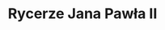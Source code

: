 ---
title: 'Rycerze Jana Pawła II'
heroTitle: 'Rycerze Jana Pawła II'
heroDescription: 'Wierni tradycji, otwarci na przyszłość. Budujemy wspólnotę w duchu nauczania św. Jana Pawła II.'
aboutTitle: 'O nas'
aboutContent: |
  Rycerze Jana Pawła II to wspólnota katolicka, która powstała w duchu nauczania św. Jana Pawła II. Naszym celem jest budowanie silnej wspólnoty wiernych, którzy pragną żyć zgodnie z wartościami chrześcijańskimi i służyć Bogu oraz bliźnim.

  W naszej działalności skupiamy się na trzech głównych obszarach:

  1. **Ochrona życia** - działamy na rzecz obrony życia od poczęcia do naturalnej śmierci
  2. **Działalność charytatywna** - pomagamy potrzebującym w duchu miłosierdzia
  3. **Wsparcie dla Ukrainy** - angażujemy się w pomoc naszym sąsiadom w potrzebie

initiatives:
  - title: 'Ochrona życia'
    description: 'Działamy na rzecz obrony życia od poczęcia do naturalnej śmierci, organizując modlitwy, marsze i akcje edukacyjne.'
    icon: 'heart'
  - title: 'Działalność charytatywna'
    description: 'Pomagamy potrzebującym poprzez organizację zbiórek, wolontariat i wsparcie materialne dla ubogich rodzin.'
    icon: 'hand'
  - title: 'Wsparcie dla Ukrainy'
    description: 'Angażujemy się w pomoc humanitarną dla Ukrainy, organizując transporty z darami i wspierając uchodźców.'
    icon: 'flag'
--- 